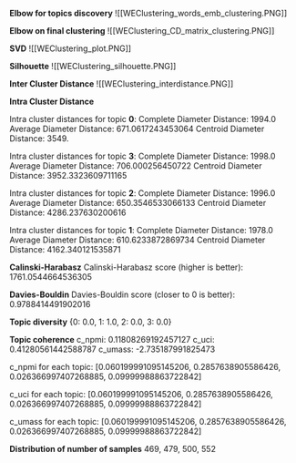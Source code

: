 **Elbow for topics discovery**
![[WEClustering_words_emb_clustering.PNG]]

**Elbow on final clustering**
![[WEClustering_CD_matrix_clustering.PNG]]

**SVD**
![[WEClustering_plot.PNG]]

**Silhouette**
![[WEClustering_silhouette.PNG]]

**Inter Cluster Distance**
![[WEClustering_interdistance.PNG]]

**Intra Cluster Distance**

Intra cluster distances for topic **0**: 
Complete Diameter Distance: 1994.0 
Average Diameter Distance: 671.0617243453064 
Centroid Diameter Distance: 3549.

Intra cluster distances for topic **3**: 
Complete Diameter Distance: 1998.0 
Average Diameter Distance: 706.000256450722 
Centroid Diameter Distance: 3952.3323609711165

Intra cluster distances for topic **2**: 
Complete Diameter Distance: 1996.0 
Average Diameter Distance: 650.3546533066133 
Centroid Diameter Distance: 4286.237630200616

Intra cluster distances for topic **1**: 
Complete Diameter Distance: 1978.0 
Average Diameter Distance: 610.6233872869734 
Centroid Diameter Distance: 4162.340121535871

**Calinski-Harabasz**
Calinski-Harabasz score (higher is better): 1761.0544664536305

**Davies-Bouldin**
Davies-Bouldin score (closer to 0 is better): 0.9788414491902016

**Topic diversity**
{0: 0.0, 1: 1.0, 2: 0.0, 3: 0.0}

**Topic coherence**
c_npmi: 0.11808269192457127 
c_uci: 0.41280561442588787 
c_umass: -2.735187991825473

c_npmi for each topic: [0.060199991095145206, 0.2857638905586426, 0.026366997407268885, 0.09999988863722842] 

c_uci for each topic: [0.060199991095145206, 0.2857638905586426, 0.026366997407268885, 0.09999988863722842]

c_umass for each topic: [0.060199991095145206, 0.2857638905586426, 0.026366997407268885, 0.09999988863722842]

**Distribution of number of samples**
469, 479, 500, 552